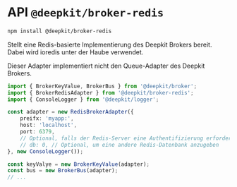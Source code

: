 # API `@deepkit/broker-redis`

```sh
npm install @deepkit/broker-redis
```

Stellt eine Redis-basierte Implementierung des Deepkit Brokers bereit. Dabei wird ioredis unter der Haube verwendet.

Dieser Adapter implementiert nicht den Queue-Adapter des Deepkit Brokers.

```typescript
import { BrokerKeyValue, BrokerBus } from '@deepkit/broker';
import { BrokerRedisAdapter } from '@deepkit/broker-redis';
import { ConsoleLogger } from '@deepkit/logger';

const adapter = new RedisBrokerAdapter({
    preifx: 'myapp:',
    host: 'localhost',
    port: 6379,
    // Optional, falls der Redis-Server eine Authentifizierung erfordert
    // db: 0, // Optional, um eine andere Redis-Datenbank anzugeben
}, new ConsoleLogger());

const keyValye = new BrokerKeyValue(adapter);
const bus = new BrokerBus(adapter);
// ...
```

<api-docs package="@deepkit/broker-redis"></api-docs>